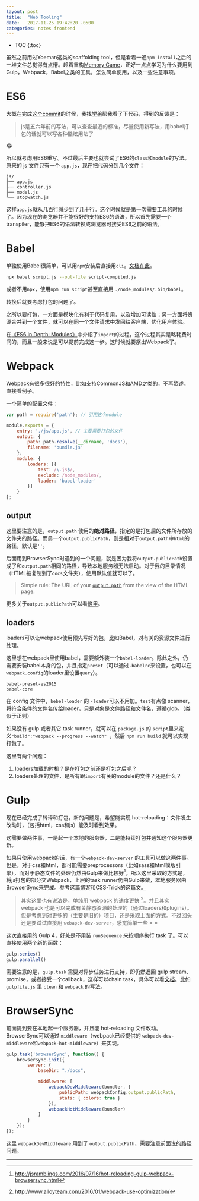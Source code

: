 ```yaml
---
layout: post
title:  "Web Tooling"
date:   2017-11-25 19:42:20 -0500
categories: notes frontend
---
```


* TOC
{:toc}

虽然之前用过Yoeman这类的scaffolding tool，但是看着一通`npm install`之后的一堆文件总觉得有点懵。趁着重构[Memory Game](https://github.com/zchan0/MemoryGame)，正好一点点学习为什么要用到Gulp，Webpack，Babel之类的工具，怎么简单使用，以及一些注意事项。

# ES6

大概在完成[这个commit](https://github.com/zchan0/MemoryGame/commit/40e1085d83089ae8f7a94973efca22a7844d3dbf)的时候，我找[学弟](https://timehub.cc/)帮我看了下代码，得到的反馈是：

> js是五六年前的写法，可以查查最近的标准，尽量使用新写法，用babel打包的话就可以写各种酷炫用法了

😂

所以就考虑用ES6重写。不过最后主要也就尝试了ES6的`class`和`module`的写法。原来的 js 文件只有一个 `app.js`，现在把代码分到几个文件：

```
js/
├── app.js
├── controller.js
├── model.js
└── stopwatch.js
```

这样`app.js`就从几百行减少到了几十行。这个时候就是第一次需要工具的时候了。因为现在的浏览器并不能很好的支持ES6的语法，所以首先需要一个 transpiler，能够把ES6的语法转换成浏览器可接受ES6之前的语法。

# Babel

单独使用Babel很简单，可以用`npm`安装后直接用`cli`。[文档在此](https://babeljs.io/docs/usage/cli/#babel)。

```bash
npx babel script.js --out-file script-compiled.js
```

或者不用`npx`，使用`npm run script`甚至直接用 `./node_modules/.bin/babel`。

转换后就要考虑打包的问题了。

之所以要打包，一方面是模块化有利于代码复用，以及增加可读性；另一方面将资源合并到一个文件，就可以在同一个文件请求中发回给客户端，优化用户体验。

在[《ES6 in Depth: Modules》](https://hacks.mozilla.org/2015/08/es6-in-depth-modules/)中介绍了`import`的过程，这个过程其实是略耗费时间的，而且一般来说是可以提前完成这一步。这时候就要祭出Webpack了。

# Webpack

Webpack有很多很好的特性，比如支持CommonJS和AMD之类的，不再赘述。直接看例子。

一个简单的配置文件：

```javascript
var path = require('path'); // 引用这个module

module.exports = {
    entry: './js/app.js', // 主要需要打包的文件
    output: {
        path: path.resolve(__dirname, 'docs'),
        filename: 'bundle.js'
    },
    module: {
        loaders: [{
            test: /\.js$/,
            exclude: /node_modules/,
            loader: 'babel-loader'
        }]
    }
};
```

## output

这里要注意的是，`output.path` 使用的**绝对路径**，指定的是打包后的文件所存放的文件夹的路径。而另一个`output.publicPath`，则是相对于`output.path`中`html`的路径，默认是`''`。

后面用到BrowserSync时遇到的一个问题，就是因为我将`output.publicPath`设置成了和`output.path`相同的路径，导致本地服务器无法启动。对于我的目录情况（HTML被复制到了`docs`文件夹），使用默认值就可以了。

> Simple rule: The URL of your [`output.path`](https://webpack.js.org/configuration/output/#output-path) from the view of the HTML page.

更多关于`output.publicPath`可以看[这里](https://webpack.js.org/configuration/output/#output-publicpath)。

## loaders

loaders可以让webpack使用预先写好的包，比如Babel，对有关的资源文件进行处理。

这里想在webpack里使用babel，需要额外装一个`babel-loader`。除此之外，仍需要安装babel本身的包，并且指定`preset`（可以通过`.babelrc`来设置，也可以在`webpack.config`的loader里设置`query`）。

```
babel-preset-es2015
babel-core
```

在 config 文件中，`bebel-loader` 的 `-loader`可以不用加。`test`有点像 scanner，将符合条件的文件名传给loader，只是对象是文件路径和文件名，遵循glob。（类似于正则）

如果没有 gulp 或者其它 task runner，就可以在 `package.js` 的 `script`里来定义`"build":"webpack --progress --watch" `，然后 `npm run build` 就可以实现打包了。

这里有两个问题：

1. loaders加载的时机？是在打包之前还是打包之后呢？
2. loaders处理的文件，是所有跟`import`有关的module的文件？还是什么？

# Gulp

现在已经完成了转译和打包，新的问题是，希望能实现 hot-reloading：文件发生改动时，（包括html，css和js）能及时看到效果。

这需要做两件事，一是起一个本地的服务器，二是能持续打包并通知这个服务器更新。

如果只使用webpack的话，有一个`webpack-dev-server` 的工具可以做这两件事。但是，对于css和html，都可能需要preprocessors（比如sass和html模版引擎），而对于静态文件的处理仍然由Gulp来做比较好[^1]。所以这里采取的方式是，将js打包的部分交Webpack，上层的task runner仍由Gulp来做，本地服务器由BrowserSync来完成。参考[这篇博客](http://jsramblings.com/2016/07/16/hot-reloading-gulp-webpack-browsersync.html)和CSS-Trick的[这篇文。](https://css-tricks.com/combine-webpack-gulp-4/)

> 其实这里也有说法是，单纯用 webpack 的速度更快 [^2]。并且其实 webpack 也是可以完成有关静态资源的处理的（通过loaders和plugins）。
> 但是考虑到对更多的（主要是旧的）项目，还是采取上面的方式。不过回头还是要试试直接用 `webapck-dev-server`，感觉简单一些 = =

这次直接用的 Gulp 4，好处是不用装 `runSequence` 来按顺序执行 task 了。可以直接使用两个新的函数：

```javascript
gulp.series()
gulp.parallel()
```

需要注意的是，`gulp.task` 需要对异步任务进行支持，即仍然返回 gulp stream、promise，或者接受一个callback，这样可以chain task，具体可以看[文档](https://github.com/lisposter/gulp-docs-zh-cn/blob/master/API.md#%E5%BC%82%E6%AD%A5%E4%BB%BB%E5%8A%A1%E6%94%AF%E6%8C%81)。比如[`gulpfile.js`](https://github.com/zchan0/MemoryGame/blob/master/gulpfile.js) 里 `clean` 和 `webpack` 的写法。

# BrowserSync

前面提到要在本地起一个服务器，并且能 hot-reloading 文件改动。BrowserSync可以通过 `middleware`（webpack已经提供的 `webpack-dev-middleware`和`webpack-hot-middleware`）来实现。

```javascript
gulp.task('browserSync', function() {
    browserSync.init({
        server: {
            baseDir: "./docs",

            middleware: [
                webpackDevMiddleware(bundler, {
                    publicPath: webpackConfig.output.publicPath,
                    stats: { colors: true }
                }),
                webpackHotMiddleware(bundler)
            ]
        }
    });
});
```

这里 `webpackDevMiddleware` 用到了 `output.publicPath`，需要注意前面说的路径问题。

---

[^1]: http://jsramblings.com/2016/07/16/hot-reloading-gulp-webpack-browsersync.html
[^2]: http://www.alloyteam.com/2016/01/webpack-use-optimization/



